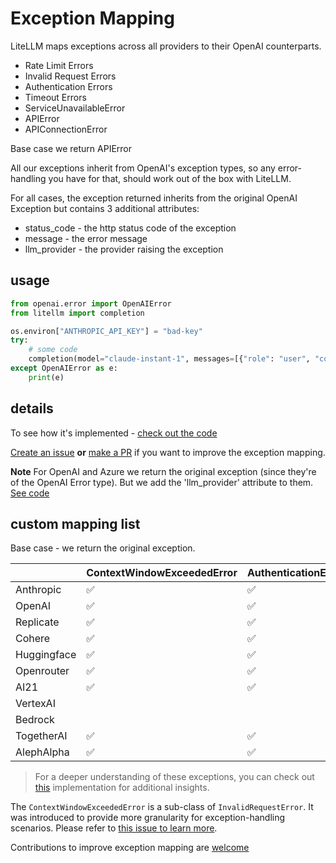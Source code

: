 # Exception Mapping

LiteLLM maps exceptions across all providers to their OpenAI counterparts.
- Rate Limit Errors
- Invalid Request Errors
- Authentication Errors
- Timeout Errors 
- ServiceUnavailableError 
- APIError 
- APIConnectionError

Base case we return APIError

All our exceptions inherit from OpenAI's exception types, so any error-handling you have for that, should work out of the box with LiteLLM. 

For all cases, the exception returned inherits from the original OpenAI Exception but contains 3 additional attributes: 
* status_code - the http status code of the exception
* message - the error message
* llm_provider - the provider raising the exception

## usage

```python 
from openai.error import OpenAIError
from litellm import completion

os.environ["ANTHROPIC_API_KEY"] = "bad-key"
try: 
    # some code 
    completion(model="claude-instant-1", messages=[{"role": "user", "content": "Hey, how's it going?"}])
except OpenAIError as e:
    print(e)
```

## details 

To see how it's implemented - [check out the code](https://github.com/BerriAI/litellm/blob/a42c197e5a6de56ea576c73715e6c7c6b19fa249/litellm/utils.py#L1217)

[Create an issue](https://github.com/BerriAI/litellm/issues/new) **or** [make a PR](https://github.com/BerriAI/litellm/pulls) if you want to improve the exception mapping. 

**Note** For OpenAI and Azure we return the original exception (since they're of the OpenAI Error type). But we add the 'llm_provider' attribute to them. [See code](https://github.com/BerriAI/litellm/blob/a42c197e5a6de56ea576c73715e6c7c6b19fa249/litellm/utils.py#L1221)

## custom mapping list

Base case - we return the original exception.

|               | ContextWindowExceededError | AuthenticationError | InvalidRequestError | RateLimitError | ServiceUnavailableError |
|---------------|----------------------------|---------------------|---------------------|---------------|-------------------------|
| Anthropic     | ✅                          | ✅                   | ✅                   | ✅             |                         |
| OpenAI        | ✅                          | ✅                     |✅                     |✅               |✅|
| Replicate     | ✅                          | ✅                   | ✅                   | ✅             | ✅                       |
| Cohere        | ✅                          | ✅                   | ✅                    | ✅             | ✅                        |
| Huggingface   | ✅                          | ✅                   | ✅                   | ✅             |                         |
| Openrouter    | ✅                          | ✅                   | ✅                    | ✅             |                         |
| AI21          | ✅                          | ✅                   | ✅                   | ✅             |                         |
| VertexAI          |                           |                   |✅                   |             |                         |
| Bedrock          |                           |                   |✅                   |             |                         |
| TogetherAI    | ✅                          | ✅                   | ✅                   | ✅             |                         |
| AlephAlpha    | ✅                          | ✅                   | ✅                   | ✅             | ✅                        |


> For a deeper understanding of these exceptions, you can check out [this](https://github.com/BerriAI/litellm/blob/d7e58d13bf9ba9edbab2ab2f096f3de7547f35fa/litellm/utils.py#L1544) implementation for additional insights.

The `ContextWindowExceededError` is a sub-class of `InvalidRequestError`. It was introduced to provide more granularity for exception-handling scenarios. Please refer to [this issue to learn more](https://github.com/BerriAI/litellm/issues/228).

Contributions to improve exception mapping are [welcome](https://github.com/BerriAI/litellm#contributing)
